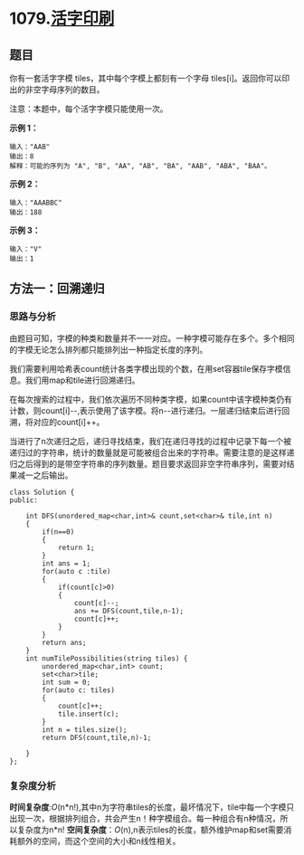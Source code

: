 # 1079.[活字印刷](https://leetcode.cn/problems/letter-tile-possibilities/)

## 题目

你有一套活字字模 tiles，其中每个字模上都刻有一个字母 tiles[i]。返回你可以印出的非空字母序列的数目。

注意：本题中，每个活字字模只能使用一次。

 
**示例 1：**

    输入："AAB"
    输出：8
    解释：可能的序列为 "A", "B", "AA", "AB", "BA", "AAB", "ABA", "BAA"。

**示例 2：**

    输入："AAABBC"
    输出：188

**示例 3：**

    输入："V"
    输出：1

## 方法一：回溯递归

### 思路与分析

由题目可知，字模的种类和数量并不一一对应。一种字模可能存在多个。多个相同的字模无论怎么排列都只能排列出一种指定长度的序列。

我们需要利用哈希表count统计各类字模出现的个数，在用set容器tile保存字模信息。我们用map和tile进行回溯递归。

在每次搜索的过程中，我们依次遍历不同种类字模，如果count中该字模种类仍有计数，则count[i]--,表示使用了该字模。将n--进行递归。一层递归结束后进行回溯，将对应的count[i]++。

当进行了n次递归之后，递归寻找结束，我们在递归寻找的过程中记录下每一个被递归过的字符串，统计的数量就是可能被组合出来的字符串。需要注意的是这样递归之后得到的是带空字符串的序列数量。题目要求返回非空字符串序列，需要对结果减一之后输出。

~~~
class Solution {
public:

    int DFS(unordered_map<char,int>& count,set<char>& tile,int n)
    {
        if(n==0)
        {
            return 1;
        }
        int ans = 1;
        for(auto c :tile)
        {
            if(count[c]>0)
            {
                count[c]--;
                ans += DFS(count,tile,n-1);
                count[c]++;
            }
        }
        return ans;
    }
    int numTilePossibilities(string tiles) {
        unordered_map<char,int> count;
        set<char>tile;
        int sum = 0;
        for(auto c: tiles)
        {
            count[c]++;
            tile.insert(c);
        }
        int n = tiles.size();
        return DFS(count,tile,n)-1;
        
    }
};
~~~

### 复杂度分析

**时间复杂度**:*O*(n\*n!),其中n为字符串tiles的长度，最坏情况下，tile中每一个字模只出现一次，根据排列组合，共会产生n！种字模组合。每一种组合有n种情况，所以复杂度为n\*n!
**空间复杂度**：*O*(n),n表示tiles的长度，额外维护map和set需要消耗额外的空间，而这个空间的大小和n线性相关。
